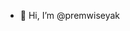 - 👋 Hi, I’m @premwiseyak

<!---
premwiseyak/premwiseyak is a ✨ special ✨ repository because its `README.md` (this file) appears on your GitHub profile.
You can click the Preview link to take a look at your changes.
--->
